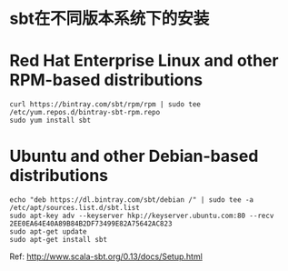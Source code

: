 # sbt在不同版本系统下的安装

# Red Hat Enterprise Linux and other RPM-based distributions
```
curl https://bintray.com/sbt/rpm/rpm | sudo tee /etc/yum.repos.d/bintray-sbt-rpm.repo
sudo yum install sbt

```

# Ubuntu and other Debian-based distributions
```
echo "deb https://dl.bintray.com/sbt/debian /" | sudo tee -a /etc/apt/sources.list.d/sbt.list
sudo apt-key adv --keyserver hkp://keyserver.ubuntu.com:80 --recv 2EE0EA64E40A89B84B2DF73499E82A75642AC823
sudo apt-get update
sudo apt-get install sbt
```

Ref:
http://www.scala-sbt.org/0.13/docs/Setup.html